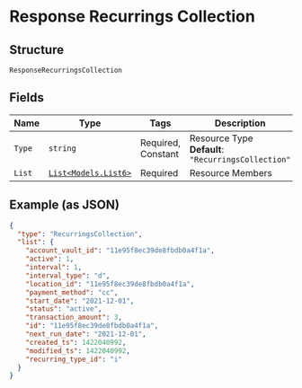 
# Response Recurrings Collection

## Structure

`ResponseRecurringsCollection`

## Fields

| Name | Type | Tags | Description |
|  --- | --- | --- | --- |
| `Type` | `string` | Required, Constant | Resource Type<br>**Default**: `"RecurringsCollection"` |
| `List` | [`List<Models.List6>`](../../doc/models/list-6.md) | Required | Resource Members |

## Example (as JSON)

```json
{
  "type": "RecurringsCollection",
  "list": {
    "account_vault_id": "11e95f8ec39de8fbdb0a4f1a",
    "active": 1,
    "interval": 1,
    "interval_type": "d",
    "location_id": "11e95f8ec39de8fbdb0a4f1a",
    "payment_method": "cc",
    "start_date": "2021-12-01",
    "status": "active",
    "transaction_amount": 3,
    "id": "11e95f8ec39de8fbdb0a4f1a",
    "next_run_date": "2021-12-01",
    "created_ts": 1422040992,
    "modified_ts": 1422040992,
    "recurring_type_id": "i"
  }
}
```

